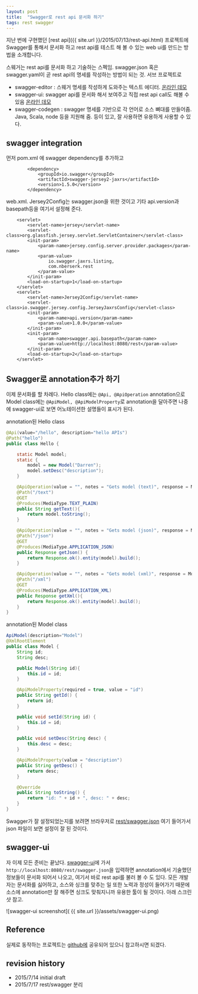 ```yaml
---
layout: post
title:  "Swagger로 rest api 문서화 하기"
tags: rest swagger
---
```


지난 번에 구현했던 [rest api]({{ site.url }}/2015/07/13/rest-api.html) 프로젝트에 Swagger를 통해서 문서화 하고 rest api를 테스트 해 볼 수 있는 web ui를 만드는 방법을 소개합니다.

스웨거는 rest api를 문서화 하고 기술하는 스펙임. swagger.json 혹은 swagger.yaml이 곧 rest api의 명세를 작성하는 방법이 되는 것. 서브 프로젝트로

- swagger-editor : 스웨거 명세를 작성하게 도와주는 텍스트 에디터. [온라인 데모](http://editor.swagger.io/#/)
- swagger-ui: swagger api를 문서화 해서 보여주고 직접 rest api call도 해볼 수 있음 [온라인 데모](http://petstore.swagger.io/)
- swagger-codegen : swagger 명세를 기반으로 각 언어로 소스 뼈대를 만들어줌. Java, Scala, node 등을 지원해 줌. 
등이 있고, 잘 사용하면 유용하게 사용할 수 있다. 

## swagger integration
먼저 pom.xml 에 swagger dependency를 추가하고

```
        <dependency>
            <groupId>io.swagger</groupId>
            <artifactId>swagger-jersey2-jaxrs</artifactId>
            <version>1.5.0</version>
        </dependency>
```

web.xml. Jersey2Config는 swagger.json을 위한 것이고 기타 api.version과 basepath등을 여기서 설정해 준다.

```
    <servlet>
        <servlet-name>jersey</servlet-name>
        <servlet-class>org.glassfish.jersey.servlet.ServletContainer</servlet-class>
        <init-param>
            <param-name>jersey.config.server.provider.packages</param-name>
            <param-value>
                io.swagger.jaxrs.listing,
                com.nberserk.rest
            </param-value>
        </init-param>
        <load-on-startup>1</load-on-startup>
    </servlet>
    <servlet>
        <servlet-name>Jersey2Config</servlet-name>
        <servlet-class>io.swagger.jersey.config.JerseyJaxrsConfig</servlet-class>
        <init-param>
            <param-name>api.version</param-name>
            <param-value>1.0.0</param-value>
        </init-param>
        <init-param>
            <param-name>swagger.api.basepath</param-name>
            <param-value>http://localhost:8080/rest</param-value>
        </init-param>
        <load-on-startup>2</load-on-startup>
    </servlet>
```

## Swagger로 annotation추가 하기 
이제 문서화를 할 차례다. Hello class에는 `@Api, @ApiOperation` annotation으로 Model class에는 `@ApiModel, @ApiModelProperty`로 annotation을 달아주면 나중에 swagger-ui로 보면 어노테이션한 설명들이 표시가 된다.

annotation된 Hello class

```java
@Api(value="/hello", description="hello APIs")
@Path("hello")
public class Hello {

    static Model model;
    static {
        model = new Model("Darren");
        model.setDesc("description");
    }

    @ApiOperation(value = "", notes = "Gets model (text)", response = Model.class)
    @Path("/text")
    @GET
    @Produces(MediaType.TEXT_PLAIN)
    public String getText(){
        return model.toString();
    }

    @ApiOperation(value = "", notes = "Gets model (json)", response = Model.class)
    @Path("/json")
    @GET
    @Produces(MediaType.APPLICATION_JSON)
    public Response getJson() {
        return Response.ok().entity(model).build();
    }

    @ApiOperation(value = "", notes = "Gets model (xml)", response = Model.class)
    @Path("/xml")
    @GET
    @Produces(MediaType.APPLICATION_XML)
    public Response getXml(){
        return Response.ok().entity(model).build();
    }
}
```

annotation된 Model class

```java
ApiModel(description="Model")
@XmlRootElement
public class Model {   
    String id;
    String desc;

    public Model(String id){
        this.id = id;
    }

    @ApiModelProperty(required = true, value = "id")
    public String getId() {
        return id;
    }

    public void setId(String id) {
        this.id = id;
    }

    public void setDesc(String desc) {
        this.desc = desc;
    }

    @ApiModelProperty(value = "description")
    public String getDesc() {
        return desc;
    }

    @Override
    public String toString() {
        return "id: " + id + ", desc: " + desc;
    }
}
```

Swagger가 잘 설정되었는지를 보려면 브라우저로 [rest/swagger.json](http://localhost/rest/swagger.json) 여기 들어가서 json 파일이 보면 설정이 잘 된 것이다.

## swagger-ui

자 이제 모든 준비는 끝났다. [swagger-ui](http://petstore.swagger.io/)에 가서 `http://localhost:8080/rest/swagger.json`을 입력하면 annotation에서 기술했던 정보들이 문서화 되어서 나오고, 여기서 바로 rest api를 불러 볼 수 도 있다. 모든 개발자는 문서화를 싫어하고, 소스와 싱크를 맞추는 일 또한 노력과 정성이 들어가기 때문에 소스에 annotation만 잘 해주면 싱크도 맞춰지니까 유용한 툴이 될 것이다. 아래 스크린샷 참고.

![swagger-ui screenshot]( {{ site.url }}/assets/swagger-ui.png)

## Reference
실제로 동작하는 프로젝트는 [github에](https://github.com/nberserk/sandbox/tree/master/rest-jaxrs-swagger) 공유되어 있으니 참고하시면 되겠다.


## revision history
* 2015/7/14 initial draft
* 2015/7/17 rest/swagger 분리

